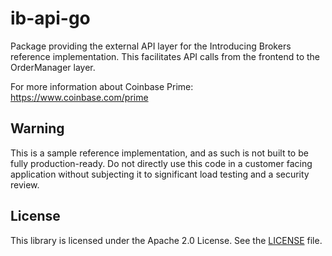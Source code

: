 # ib-api-go

Package providing the external API layer for the Introducing Brokers reference implementation. This facilitates API calls from the frontend to the OrderManager layer.

For more information about Coinbase Prime: https://www.coinbase.com/prime

## Warning
This is a sample reference implementation, and as such is not built to be fully production-ready. 
Do not directly use this code in a customer facing application without subjecting it to significant load testing and a security review.

## License
This library is licensed under the Apache 2.0 License. See the [LICENSE](LICENSE) file.

